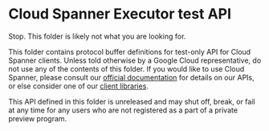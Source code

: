 # Cloud Spanner Executor test API


Stop. This folder is likely not what you are looking for.

This folder contains protocol buffer definitions for test-only API for
Cloud Spanner clients. Unless told otherwise by a Google Cloud representative,
do not use any of the contents of this folder. If you would like to use Cloud
Spanner, please consult our
[official documentation](https://cloud.google.com/spanner/docs/apis) for details
on our APIs, or else consider one of our
[client libraries](https://cloud.google.com/spanner/docs/reference/libraries).

This API defined in this folder is unreleased and may shut off, break, or fail
at any time for any users who are not registered as a part of a private preview
program.

